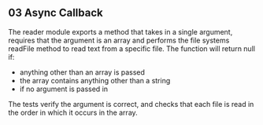 ## 03 Async Callback

The reader module exports a method that takes in a single argument, requires that the argument is an array and performs the file systems readFile method to read text from a specific file. The function will return null if:
* anything other than an array is passed
* the array contains anything other than a string
* if no argument is passed in

The tests verify the argument is correct, and checks that each file is read in the order in which it occurs in the array.

